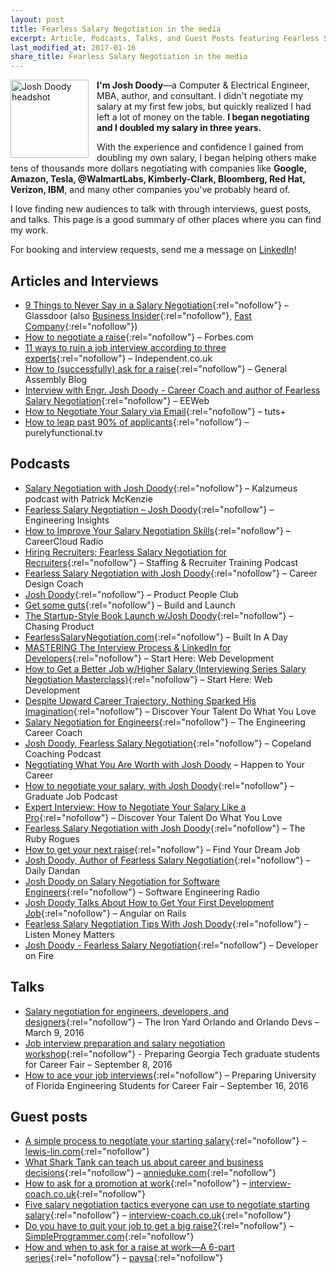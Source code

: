 ```yaml
---
layout: post
title: Fearless Salary Negotiation in the media
excerpt: Article, Podcasts, Talks, and Guest Posts featuring Fearless Salary Negotiation
last_modified_at: 2017-01-16
share_title: Fearless Salary Negotiation in the media
---
```

<img src="{{ site.baseurl }}/images/josh-doody-200px-circle.png" style="padding-right: 10px;" width="125" alt="Josh Doody headshot" class="author__image" align="left"> **I'm Josh Doody**—a Computer & Electrical Engineer, MBA, author, and consultant. I didn't negotiate my salary at my first few jobs, but quickly realized I had left a lot of money on the table. **I began negotiating and I doubled my salary in three years.**

With the experience and confidence I gained from doubling my own salary, I began helping others make tens of thousands more dollars negotiating with companies like **Google, Amazon, Tesla, @WalmartLabs, Kimberly-Clark, Bloomberg, Red Hat, Verizon, IBM**, and many other companies you've probably heard of.

I love finding new audiences to talk with through interviews, guest posts, and talks. This page is a good summary of other places where you can find my work.

For booking and interview requests, send me a message on  [LinkedIn](https://www.linkedin.com/in/joshdoody)!

## Articles and Interviews

* [9 Things to Never Say in a Salary Negotiation](https://www.glassdoor.com/blog/9-things-to-never-say-in-a-salary-negotiation/){:rel="nofollow"} – Glassdoor (also [Business Insider](http://www.businessinsider.com/9-things-you-should-never-say-during-a-salary-negotiation-2017-2){:rel="nofollow"}, [Fast Company](https://www.fastcompany.com/3068323/career-evolution/nine-words-and-phrases-to-avoid-when-youre-negotiating-a-salary){:rel="nofollow"})
* [How to negotiate a raise](http://www.forbes.com/sites/tomanderson/2016/07/06/how-to-negotiate-a-raise/#6dbd01246fa0){:rel="nofollow"} – Forbes.com
* [11 ways to ruin a job interview according to three experts](http://www.independent.co.uk/news/business/news/11-ways-to-ruin-a-job-interview-according-to-three-experts-a6721271.html){:rel="nofollow"} – Independent.co.uk
* [How to (successfully) ask for a raise](https://generalassemb.ly/blog/how-to-successfully-ask-for-a-raise/){:rel="nofollow"} – General Assembly Blog
* [Interview with Engr. Josh Doody - Career Coach and author of Fearless Salary Negotiation](https://www.eeweb.com/spotlight/interview-with-engr-josh-doody){:rel="nofollow"} – EEWeb
* [How to Negotiate Your Salary via Email](https://business.tutsplus.com/tutorials/how-to-negotiate-your-salary-via-email--cms-27031){:rel="nofollow"} – tuts+
* [How to leap past 90% of applicants](https://purelyfunctional.tv/functional-programming-career-guide/resume-interview-salary/){:rel="nofollow"} – purelyfunctional.tv

## Podcasts

* [Salary Negotiation with Josh Doody](http://www.kalzumeus.com/2016/06/03/kalzumeus-podcast-episode-12-salary-negotiation-with-josh-doody/){:rel="nofollow"} – Kalzumeus podcast with Patrick McKenzie
* [Fearless Salary Negotiation – Josh Doody](http://engineeringinsightspodcast.com/episode25/){:rel="nofollow"} – Engineering Insights
* [How to Improve Your Salary Negotiation Skills](http://www.careercloud.com/news/2016/5/7/how-to-improve-your-salary-negotiation-skills){:rel="nofollow"} – CareerCloud Radio
* [Hiring Recruiters; Fearless Salary Negotiation for Recruiters](http://scottlove.libsyn.com/grt/episode-39-hiring-recruiters-fearless-salary-negotiation-for-recruiters-staffing){:rel="nofollow"} – Staffing & Recruiter Training Podcast
* [Fearless Salary Negotiation with Josh Doody](http://www.careerdesigncoach.com/episode26){:rel="nofollow"} – Career Design Coach
* [Josh Doody](https://soundcloud.com/productpeopleclub/ep-001-josh-doody){:rel="nofollow"} – Product People Club
* [Get some guts](http://buildandlaunch.net/22/){:rel="nofollow"} – Build and Launch
* [The Startup-Style Book Launch w/Josh Doody](http://www.chasingproduct.com/episodes/episode-35-the-startup-style-book-launch-wjosh-doody){:rel="nofollow"} – Chasing Product
* [FearlessSalaryNegotiation.com](http://www.builtinadaypodcast.com/2016/04/24/episode-3/){:rel="nofollow"} – Built In A Day
* [MASTERING The Interview Process & LinkedIn for Developers](https://soundcloud.com/starthere-webdev/26-level-up-your-web-dev-job-linkedin-for-developers-and-mastering-the-interview-process){:rel="nofollow"} – Start Here: Web Development
* [How to Get a Better Job w/Higher Salary (Interviewing Series Salary Negotiation Masterclass)](https://soundcloud.com/starthere-webdev/how-to-get-a-better-job-with-higher-salary){:rel="nofollow"} – Start Here: Web Development
* [Despite Upward Career Trajectory, Nothing Sparked His Imagination](http://www.discoveryourtalentpodcast.com/podcast/josh-doody/){:rel="nofollow"} – Discover Your Talent Do What You Love
* [Salary Negotiation for Engineers](http://engineeringcareercoach.com/2016/05/17/tecc-115-salary-negotiation-engineers/){:rel="nofollow"} – The Engineering Career Coach
* [Josh Doody, Fearless Salary Negotiation](https://www.copelandcoaching.com/2016/06/14/ccp104-josh-doody-fearless-salary-negotiation/){:rel="nofollow"} – Copeland Coaching Podcast
* [Negotiating What You Are Worth with Josh Doody](http://happentoyourcareer.com/136) – Happen to Your Career
* [How to negotiate your salary, with Josh Doody](http://www.graduatejobpodcast.com/salary/){:rel="nofollow"} – Graduate Job Podcast
* [Expert Interview: How to Negotiate Your Salary Like a Pro](http://www.discoveryourtalentpodcast.com/podcast/josh-doody-2/){:rel="nofollow"} – Discover Your Talent Do What You Love
* [Fearless Salary Negotiation with Josh Doody](https://devchat.tv/ruby-rogues/274-rr-fearless-salary-negotiation-with-josh-doody){:rel="nofollow"} – The Ruby Rogues
* [How to get your next raise](https://www.macslist.org/ep-049-get-next-raise-josh-doody/){:rel="nofollow"} – Find Your Dream Job
* [Josh Doody, Author of Fearless Salary Negotiation](https://soundcloud.com/dandanglobal/dailydandan33){:rel="nofollow"} – Daily Dandan
* [Josh Doody on Salary Negotiation for Software Engineers](http://www.se-radio.net/2016/11/se-radio-episode-275-josh-doody-on-salary-negotiation-for-software-engineers/){:rel="nofollow"} – Software Engineering Radio
* [Josh Doody Talks About How to Get Your First Development Job](https://www.angularonrails.com/josh-doody-talks-get-first-development-job/){:rel="nofollow"} – Angular on Rails
* [Fearless Salary Negotiation Tips With Josh Doody](https://www.listenmoneymatters.com/salary-negotiation-tips/){:rel="nofollow"} – Listen Money Matters
* [Josh Doody - Fearless Salary Negotiation](http://developeronfire.com/podcast/episode-217-josh-doody-fearless){:rel="nofollow"} – Developer on Fire

## Talks

* [Salary negotiation for engineers, developers, and designers](https://fearlesssalarynegotiation.com/salary-negotiation-for-engineers-developers-and-designers/){:rel="nofollow"} – The Iron Yard Orlando and Orlando Devs – March 9, 2016
* [Job interview preparation and salary negotiation workshop](http://www.intaadvising.gatech.edu/career/meet-and-greet-josh-doody-author-of-fearless-salary-negotiation-september-8th/){:rel="nofollow"} - Preparing Georgia Tech graduate students for Career Fair – September 8, 2016
* [How to ace your job interviews](https://www.eng.ufl.edu/students/events/ace-job-interviews/){:rel="nofollow"} – Preparing University of Florida Engineering Students for Career Fair – September 16, 2016

## Guest posts

* [A simple process to negotiate your starting salary](http://www.lewis-lin.com/blog/2016/10/13/a-simple-process-to-negotiate-your-starting-salary){:rel="nofollow"} – [lewis-lin.com](http://www.lewis-lin.com){:rel="nofollow"}
* [What Shark Tank can teach us about career and business decisions](http://annieduke.com/annies-analysis/#what-shark-tank-can-teach-us-about-business-and-career-decisions){:rel="nofollow"} – [annieduke.com](http://annieduke.com){:rel="nofollow"}
* [How to ask for a promotion at work](http://interview-coach.co.uk/howtoaskforapromotion/){:rel="nofollow"} – [interview-coach.co.uk](http://interview-coach.co.uk){:rel="nofollow"}
* [Five salary negotiation tactics everyone can use to negotiate starting salary](http://interview-coach.co.uk/five-salary-negotiation-tactics-everyone-can-use-negotiate-starting-salary/){:rel="nofollow"} – [interview-coach.co.uk](http://interview-coach.co.uk){:rel="nofollow"}
* [Do you have to quit your job to get a big raise?](https://simpleprogrammer.com/2016/11/16/do-you-have-to-quit-your-job-to-get-a-big-raise/){:rel="nofollow"} – [SimpleProgrammer.com](https://simpleprogrammer.com){:rel="nofollow"}
* [How and when to ask for a raise at work—A 6-part series](https://www.paysa.com/blog/2017/01/16/the-cost-of-waiting-for-a-raise/){:rel="nofollow"} – [paysa](https://www.paysa.com){:rel="nofollow"}